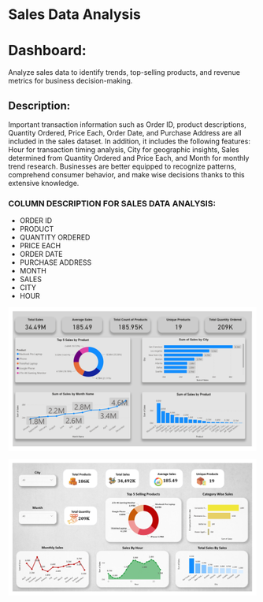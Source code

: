 # Sales Data Analysis

# Dashboard:

Analyze sales data to identify trends, top-selling products, and revenue metrics for business decision-making.

## Description:

Important transaction information such as Order ID, product descriptions, Quantity Ordered, Price Each, Order Date, and Purchase Address are all included in the sales dataset. In addition, it includes the following features: Hour for transaction timing analysis, City for geographic insights, Sales determined from Quantity Ordered and Price Each, and Month for monthly trend research. Businesses are better equipped to recognize patterns, comprehend consumer behavior, and make wise decisions thanks to this extensive knowledge.





### COLUMN DESCRIPTION FOR SALES DATA ANALYSIS:
- ORDER ID
- PRODUCT
- QUANTITY ORDERED
- PRICE EACH
- ORDER DATE
- PURCHASE ADDRESS
- MONTH
- SALES
- CITY
- HOUR


![Snap_1](https://raw.githubusercontent.com/Pranavvn22/Sales-Data-Analysis/main/Sales%20Data%20Analysis_pages-to-jpg-0002.jpg)


![Snap_1](https://raw.githubusercontent.com/Pranavvn22/Sales-Data-Analysis/main/Sales%20Data%20Analysis_pages-to-jpg-0003.jpg)
